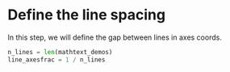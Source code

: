 # Define the line spacing

In this step, we will define the gap between lines in axes coords.

```python
n_lines = len(mathtext_demos)
line_axesfrac = 1 / n_lines
```
